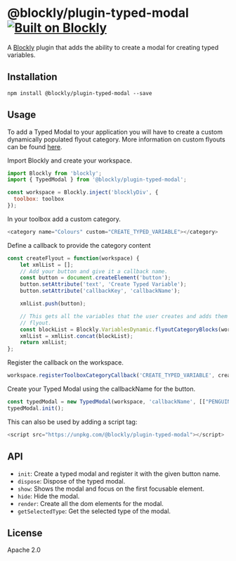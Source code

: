 # @blockly/plugin-typed-modal [![Built on Blockly](https://tinyurl.com/built-on-blockly)](https://github.com/google/blockly)

A [Blockly](https://www.npmjs.com/package/blockly) plugin that adds the ability 
to create a modal for creating typed variables.

## Installation

```
npm install @blockly/plugin-typed-modal --save
```

## Usage
To add a Typed Modal to your application you will have to create a custom
dynamically populated flyout category. More information on custom flyouts can be
found [here](https://developers.google.com/blockly/guides/configure/web/toolbox?hl=en#dynamic_categories).

Import Blockly and create your workspace.
```js
import Blockly from 'blockly';
import { TypedModal } from '@blockly/plugin-typed-modal';

const workspace = Blockly.inject('blocklyDiv', {
  toolbox: toolbox
});
```

In your toolbox add a custom category.
```js
<category name="Colours" custom="CREATE_TYPED_VARIABLE"></category>
```

Define a callback to provide the category content
```js
const createFlyout = function(workspace) {
    let xmlList = [];
    // Add your button and give it a callback name.
    const button = document.createElement('button');
    button.setAttribute('text', 'Create Typed Variable');
    button.setAttribute('callbackKey', 'callbackName');

    xmlList.push(button);

    // This gets all the variables that the user creates and adds them to the
    // flyout.
    const blockList = Blockly.VariablesDynamic.flyoutCategoryBlocks(workspace);
    xmlList = xmlList.concat(blockList);
    return xmlList;
};
```

Register the callback on the workspace.
```js
workspace.registerToolboxCategoryCallback('CREATE_TYPED_VARIABLE', createFlyout);
```

Create your Typed Modal using the callbackName for the button.
```js
const typedModal = new TypedModal(workspace, 'callbackName', [["PENGUIN", "Penguin"], ["GIRAFFE", "Giraffe"]]);
typedModal.init();
```

This can also be used by adding a script tag:
```js
<script src="https://unpkg.com/@blockly/plugin-typed-modal"></script>
```

## API
- `init`: Create a typed modal and register it with the given button name.
- `dispose`: Dispose of the typed modal.
- `show`: Shows the modal and focus on the first focusable element.
- `hide`: Hide the modal.
- `render`: Create all the dom elements for the modal.
- `getSelectedType`: Get the selected type of the modal.

## License
Apache 2.0
